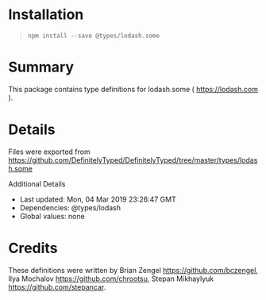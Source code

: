 # Installation
> `npm install --save @types/lodash.some`

# Summary
This package contains type definitions for lodash.some ( https://lodash.com ).

# Details
Files were exported from https://github.com/DefinitelyTyped/DefinitelyTyped/tree/master/types/lodash.some

Additional Details
 * Last updated: Mon, 04 Mar 2019 23:26:47 GMT
 * Dependencies: @types/lodash
 * Global values: none

# Credits
These definitions were written by Brian Zengel <https://github.com/bczengel>, Ilya Mochalov <https://github.com/chrootsu>, Stepan Mikhaylyuk <https://github.com/stepancar>.
